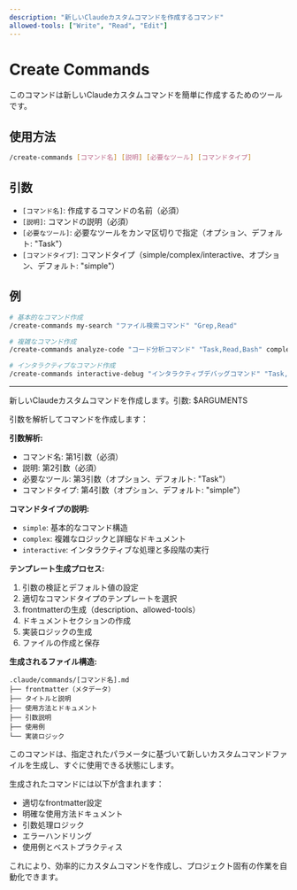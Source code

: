 ```yaml
---
description: "新しいClaudeカスタムコマンドを作成するコマンド"
allowed-tools: ["Write", "Read", "Edit"]
---
```


# Create Commands

このコマンドは新しいClaudeカスタムコマンドを簡単に作成するためのツールです。

## 使用方法

```bash
/create-commands [コマンド名] [説明] [必要なツール] [コマンドタイプ]
```

## 引数

- `[コマンド名]`: 作成するコマンドの名前（必須）
- `[説明]`: コマンドの説明（必須）
- `[必要なツール]`: 必要なツールをカンマ区切りで指定（オプション、デフォルト: "Task"）
- `[コマンドタイプ]`: コマンドタイプ（simple/complex/interactive、オプション、デフォルト: "simple"）

## 例

```bash
# 基本的なコマンド作成
/create-commands my-search "ファイル検索コマンド" "Grep,Read"

# 複雑なコマンド作成
/create-commands analyze-code "コード分析コマンド" "Task,Read,Bash" complex

# インタラクティブなコマンド作成
/create-commands interactive-debug "インタラクティブデバッグコマンド" "Task,Bash,Read,Write" interactive
```

---

新しいClaudeカスタムコマンドを作成します。引数: $ARGUMENTS

引数を解析してコマンドを作成します：

**引数解析:**
- コマンド名: 第1引数（必須）
- 説明: 第2引数（必須）
- 必要なツール: 第3引数（オプション、デフォルト: "Task"）
- コマンドタイプ: 第4引数（オプション、デフォルト: "simple"）

**コマンドタイプの説明:**
- `simple`: 基本的なコマンド構造
- `complex`: 複雑なロジックと詳細なドキュメント
- `interactive`: インタラクティブな処理と多段階の実行

**テンプレート生成プロセス:**
1. 引数の検証とデフォルト値の設定
2. 適切なコマンドタイプのテンプレートを選択
3. frontmatterの生成（description、allowed-tools）
4. ドキュメントセクションの作成
5. 実装ロジックの生成
6. ファイルの作成と保存

**生成されるファイル構造:**
```
.claude/commands/[コマンド名].md
├── frontmatter（メタデータ）
├── タイトルと説明
├── 使用方法とドキュメント
├── 引数説明
├── 使用例
└── 実装ロジック
```

このコマンドは、指定されたパラメータに基づいて新しいカスタムコマンドファイルを生成し、すぐに使用できる状態にします。

生成されたコマンドには以下が含まれます：
- 適切なfrontmatter設定
- 明確な使用方法ドキュメント
- 引数処理ロジック
- エラーハンドリング
- 使用例とベストプラクティス

これにより、効率的にカスタムコマンドを作成し、プロジェクト固有の作業を自動化できます。